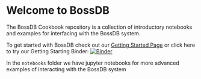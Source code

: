 # Welcome to BossDB

The BossDB Cookbook repository is a collection of introductory notebooks and examples for interfacing with the BossDB system. 

To get started with BossDB check out our [Getting Started Page](https://bossdb.org/get-started) or click here to try our Getting Starting Binder:  [![Binder](https://camo.githubusercontent.com/581c077bdbc6ca6899c86d0acc6145ae85e9d80e6f805a1071793dbe48917982/68747470733a2f2f6d7962696e6465722e6f72672f62616467655f6c6f676f2e737667)](https://mybinder.org/v2/gist/j6k4m8/3c852a2140a164109e72e418ea9065a8/HEAD)


In the `notebooks` folder we have jupyter notebooks for more advanced examples of interacting with the BossDB system
